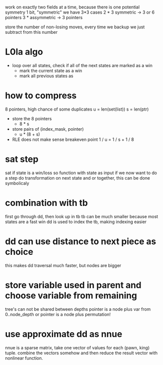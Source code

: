 work on exactly two fields at a time, because there is one potential symmetry
1 bit, "symmetric"
we have 3*3 cases
2 * 3 symmetric -> 3 or 6 pointers
3 * assymmetric -> 3 pointers


store the number of non-losing moves,
every time we backup we just subtract from this number

# L0la algo
- loop over all states, check if all of the next states are marked as a win
  - mark the current state as a win
  - mark all previous states as 

# how to compress
8 pointers, high chance of some duplicates
u = len(set(list))
s = len(ptr)

- store the 8 pointers
  - 8 * s
- store pairs of (index_mask, pointer)
  - u * (8 + s)
- RLE does not make sense
breakeven point
1 / u = 1 / s + 1 / 8

# sat step
sat if state is a win/loss
so function with state as input
if we now want to do a step
do transformation on next state and or together, this can be done symbolicaly

# combination with tb
first go through dd, then look up in tb
tb can be much smaller because most states are a fast win
dd is used to index the tb, making indexing easier

# dd can use distance to next piece as choice
this makes dd traversal much faster, but nodes are bigger

# store variable used in parent and choose variable from remaining
tree's can not be shared between depths
pointer is a node plus var from 0..node_depth
or
pointer is a node plus permutation!

# use approximate dd as nnue
nnue is a sparse matrix, take one vector of values for each (pawn, king) tuple.
combine the vectors somehow and then reduce the result vector with nonlinear function.